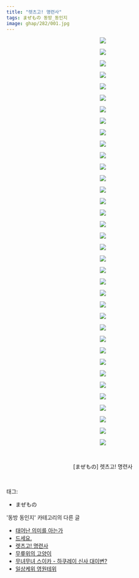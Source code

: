 ```yaml
---
title: "렛츠고! 명련사"
tags: まぜもの 동방_동인지
image: ghap/282/001.jpg
---
```

<div class="article">
<p style="text-align: center; clear: none; float: none;"><img src="{{ site.nasurl }}/ghap/282/001.jpg"/></p>
<p style="text-align: center; clear: none; float: none;"><img src="{{ site.nasurl }}/ghap/282/002.jpg"/></p>
<p style="text-align: center; clear: none; float: none;"><img src="{{ site.nasurl }}/ghap/282/003.jpg"/></p>
<p style="text-align: center; clear: none; float: none;"><img src="{{ site.nasurl }}/ghap/282/004.jpg"/></p>
<p style="text-align: center; clear: none; float: none;"><img src="{{ site.nasurl }}/ghap/282/005.jpg"/></p>
<p style="text-align: center; clear: none; float: none;"><img src="{{ site.nasurl }}/ghap/282/006.jpg"/></p>
<p style="text-align: center; clear: none; float: none;"><img src="{{ site.nasurl }}/ghap/282/007.jpg"/></p>
<p style="text-align: center; clear: none; float: none;"><img src="{{ site.nasurl }}/ghap/282/008.jpg"/></p>
<p style="text-align: center; clear: none; float: none;"><img src="{{ site.nasurl }}/ghap/282/009.jpg"/></p>
<p style="text-align: center; clear: none; float: none;"><img src="{{ site.nasurl }}/ghap/282/010.jpg"/></p>
<p style="text-align: center; clear: none; float: none;"><img src="{{ site.nasurl }}/ghap/282/011.jpg"/></p>
<p style="text-align: center; clear: none; float: none;"><img src="{{ site.nasurl }}/ghap/282/012.jpg"/></p>
<p style="text-align: center; clear: none; float: none;"><img src="{{ site.nasurl }}/ghap/282/013.jpg"/></p>
<p style="text-align: center; clear: none; float: none;"><img src="{{ site.nasurl }}/ghap/282/014.jpg"/></p>
<p style="text-align: center; clear: none; float: none;"><img src="{{ site.nasurl }}/ghap/282/015.jpg"/></p>
<p style="text-align: center; clear: none; float: none;"><img src="{{ site.nasurl }}/ghap/282/016.jpg"/></p>
<p style="text-align: center; clear: none; float: none;"><img src="{{ site.nasurl }}/ghap/282/017.jpg"/></p>
<p style="text-align: center; clear: none; float: none;"><img src="{{ site.nasurl }}/ghap/282/018.jpg"/></p>
<p style="text-align: center; clear: none; float: none;"><img src="{{ site.nasurl }}/ghap/282/019.jpg"/></p>
<p style="text-align: center; clear: none; float: none;"><img src="{{ site.nasurl }}/ghap/282/020.jpg"/></p>
<p style="text-align: center; clear: none; float: none;"><img src="{{ site.nasurl }}/ghap/282/021.jpg"/></p>
<p style="text-align: center; clear: none; float: none;"><img src="{{ site.nasurl }}/ghap/282/022.jpg"/></p>
<p style="text-align: center; clear: none; float: none;"><img src="{{ site.nasurl }}/ghap/282/023.jpg"/></p>
<p style="text-align: center; clear: none; float: none;"><img src="{{ site.nasurl }}/ghap/282/024.jpg"/></p>
<p style="text-align: center; clear: none; float: none;"><img src="{{ site.nasurl }}/ghap/282/025.jpg"/></p>
<p style="text-align: center; clear: none; float: none;"><img src="{{ site.nasurl }}/ghap/282/026.jpg"/></p>
<p style="text-align: center; clear: none; float: none;"><img src="{{ site.nasurl }}/ghap/282/027.jpg"/></p>
<p style="text-align: center; clear: none; float: none;"><img src="{{ site.nasurl }}/ghap/282/028.jpg"/></p>
<p style="text-align: center; clear: none; float: none;"><img src="{{ site.nasurl }}/ghap/282/029.jpg"/></p>
<p style="text-align: center; clear: none; float: none;"><img src="{{ site.nasurl }}/ghap/282/030.jpg"/></p>
<p style="text-align: center; clear: none; float: none;"><img src="{{ site.nasurl }}/ghap/282/031.jpg"/></p>
<p style="text-align: center; clear: none; float: none;"><img src="{{ site.nasurl }}/ghap/282/032.jpg"/></p>
<p style="text-align: center; clear: none; float: none;"><img src="{{ site.nasurl }}/ghap/282/033.jpg"/></p>
<p style="text-align: center; clear: none; float: none;"><img src="{{ site.nasurl }}/ghap/282/034.jpg"/></p>
<p style="text-align: center; clear: none; float: none;"><img src="{{ site.nasurl }}/ghap/282/035.jpg"/></p>
<p style="text-align: center; clear: none; float: none;"><img src="{{ site.nasurl }}/ghap/282/036.jpg"/></p>
<p style="text-align: center; clear: none; float: none;"><br/></p>
<p style="text-align: center; clear: none; float: none;">[まぜもの] 렛츠고! 명련사</p>
<p><br/></p>
</div><div class="tagTrail">
<p>태그: </p>
<ul>
<li>まぜもの</li>
</ul>
</div><div class="another">
<p>'동방 동인지' 카테고리의 다른 글</p>
<ul>
<li><a href="/2016-06-19-ghap_285">태어난 의미를 아는가</a></li>
<li><a href="/2016-06-19-ghap_283">드세요.</a></li>
<li><a href="/2016-06-19-ghap_282">렛츠고! 명련사</a></li>
<li><a href="/2016-06-19-ghap_281">무릎위의 고양이</a></li>
<li><a href="/2016-06-19-ghap_279">무녀무녀 스이카 - 하쿠레이 신사 대이변?</a></li>
<li><a href="/2016-06-19-ghap_278">일상케위 영원테위</a></li>
</ul>
</div><div class="cb_module cb_fluid">
<div class="cb_wrt cb_profile">
</div><!-- commentList close -->
</div>